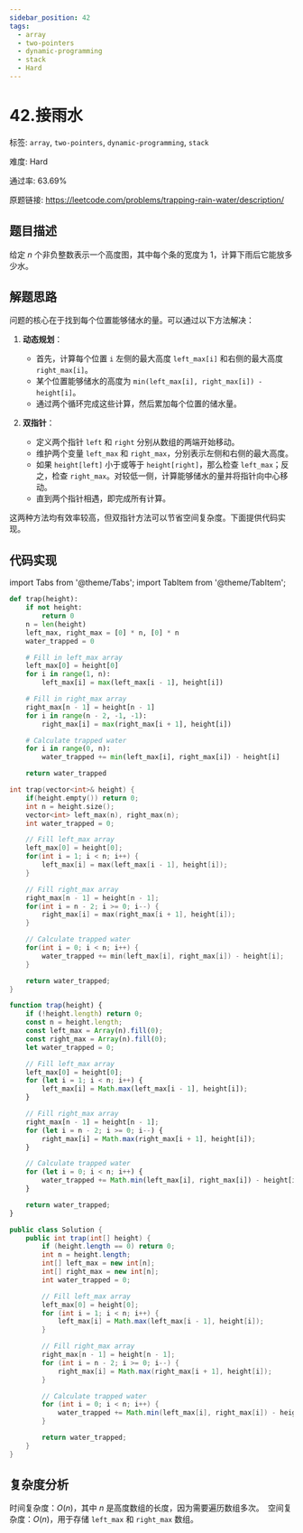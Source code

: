 ```yaml
---
sidebar_position: 42
tags:
  - array
  - two-pointers
  - dynamic-programming
  - stack
  - Hard
---
```


# 42.接雨水

标签: `array`, `two-pointers`, `dynamic-programming`, `stack`

难度: Hard

通过率: 63.69%

原题链接: https://leetcode.com/problems/trapping-rain-water/description/

## 题目描述
给定 $n$ 个非负整数表示一个高度图，其中每个条的宽度为 1，计算下雨后它能放多少水。

## 解题思路
问题的核心在于找到每个位置能够储水的量。可以通过以下方法解决：

1. **动态规划**：
   - 首先，计算每个位置 `i` 左侧的最大高度 `left_max[i]` 和右侧的最大高度 `right_max[i]`。
   - 某个位置能够储水的高度为 `min(left_max[i], right_max[i]) - height[i]`。
   - 通过两个循环完成这些计算，然后累加每个位置的储水量。

2. **双指针**：
   - 定义两个指针 `left` 和 `right` 分别从数组的两端开始移动。
   - 维护两个变量 `left_max` 和 `right_max`，分别表示左侧和右侧的最大高度。
   - 如果 `height[left]` 小于或等于 `height[right]`，那么检查 `left_max`；反之，检查 `right_max`。对较低一侧，计算能够储水的量并将指针向中心移动。
   - 直到两个指针相遇，即完成所有计算。

这两种方法均有效率较高，但双指针方法可以节省空间复杂度。下面提供代码实现。

## 代码实现
import Tabs from '@theme/Tabs';
import TabItem from '@theme/TabItem';

<Tabs>
<TabItem value="python" label="Python">

```python
def trap(height):
    if not height:
        return 0
    n = len(height)
    left_max, right_max = [0] * n, [0] * n
    water_trapped = 0

    # Fill in left_max array
    left_max[0] = height[0]
    for i in range(1, n):
        left_max[i] = max(left_max[i - 1], height[i])

    # Fill in right_max array
    right_max[n - 1] = height[n - 1]
    for i in range(n - 2, -1, -1):
        right_max[i] = max(right_max[i + 1], height[i])

    # Calculate trapped water
    for i in range(0, n):
        water_trapped += min(left_max[i], right_max[i]) - height[i]

    return water_trapped

```

</TabItem>
<TabItem value="cpp" label="C++">

```cpp
int trap(vector<int>& height) {
    if(height.empty()) return 0;
    int n = height.size();
    vector<int> left_max(n), right_max(n);
    int water_trapped = 0;

    // Fill left_max array
    left_max[0] = height[0];
    for(int i = 1; i < n; i++) {
        left_max[i] = max(left_max[i - 1], height[i]);
    }

    // Fill right_max array
    right_max[n - 1] = height[n - 1];
    for(int i = n - 2; i >= 0; i--) {
        right_max[i] = max(right_max[i + 1], height[i]);
    }

    // Calculate trapped water
    for(int i = 0; i < n; i++) {
        water_trapped += min(left_max[i], right_max[i]) - height[i];
    }

    return water_trapped;
}
```

</TabItem>
<TabItem value="javascript" label="JavaScript">

```javascript
function trap(height) {
    if (!height.length) return 0;
    const n = height.length;
    const left_max = Array(n).fill(0);
    const right_max = Array(n).fill(0);
    let water_trapped = 0;

    // Fill left_max array
    left_max[0] = height[0];
    for (let i = 1; i < n; i++) {
        left_max[i] = Math.max(left_max[i - 1], height[i]);
    }

    // Fill right_max array
    right_max[n - 1] = height[n - 1];
    for (let i = n - 2; i >= 0; i--) {
        right_max[i] = Math.max(right_max[i + 1], height[i]);
    }

    // Calculate trapped water
    for (let i = 0; i < n; i++) {
        water_trapped += Math.min(left_max[i], right_max[i]) - height[i];
    }

    return water_trapped;
}
```

</TabItem>
<TabItem value="java" label="Java">

```java
public class Solution {
    public int trap(int[] height) {
        if (height.length == 0) return 0;
        int n = height.length;
        int[] left_max = new int[n];
        int[] right_max = new int[n];
        int water_trapped = 0;

        // Fill left_max array
        left_max[0] = height[0];
        for (int i = 1; i < n; i++) {
            left_max[i] = Math.max(left_max[i - 1], height[i]);
        }

        // Fill right_max array
        right_max[n - 1] = height[n - 1];
        for (int i = n - 2; i >= 0; i--) {
            right_max[i] = Math.max(right_max[i + 1], height[i]);
        }

        // Calculate trapped water
        for (int i = 0; i < n; i++) {
            water_trapped += Math.min(left_max[i], right_max[i]) - height[i];
        }

        return water_trapped;
    }
}
```

</TabItem>
</Tabs>

## 复杂度分析
时间复杂度：$O(n)$，其中 $n$ 是高度数组的长度，因为需要遍历数组多次。`
`空间复杂度：$O(n)$，用于存储 `left_max` 和 `right_max` 数组。
